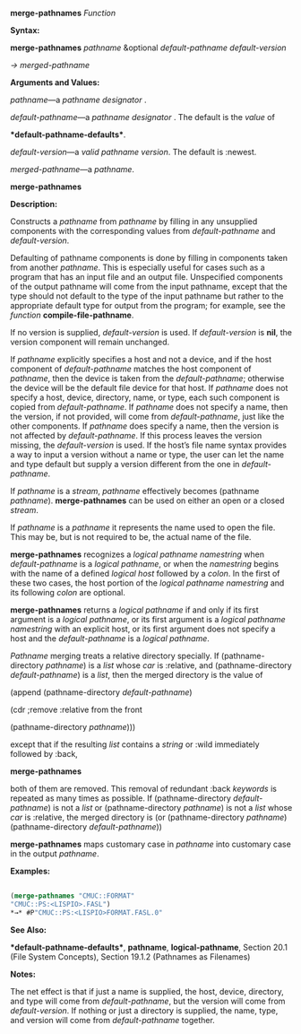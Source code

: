 **merge-pathnames** *Function* 



**Syntax:** 



**merge-pathnames** *pathname* &amp;optional *default-pathname default-version* 



*→ merged-pathname* 



**Arguments and Values:** 



*pathname*—a *pathname designator* . 



*default-pathname*—a *pathname designator* . The default is the *value* of 



**\*default-pathname-defaults\***. 



*default-version*—a *valid pathname version*. The default is :newest. 



*merged-pathname*—a *pathname*. 







 



 



**merge-pathnames** 



**Description:** 



Constructs a *pathname* from *pathname* by filling in any unsupplied components with the corresponding values from *default-pathname* and *default-version*. 



Defaulting of pathname components is done by filling in components taken from another *pathname*. This is especially useful for cases such as a program that has an input file and an output file. Unspecified components of the output pathname will come from the input pathname, except that the type should not default to the type of the input pathname but rather to the appropriate default type for output from the program; for example, see the *function* **compile-file-pathname**. 



If no version is supplied, *default-version* is used. If *default-version* is **nil**, the version component will remain unchanged. 



If *pathname* explicitly specifies a host and not a device, and if the host component of *default-pathname* matches the host component of *pathname*, then the device is taken from the *default-pathname*; otherwise the device will be the default file device for that host. If *pathname* does not specify a host, device, directory, name, or type, each such component is copied from *default-pathname*. If *pathname* does not specify a name, then the version, if not provided, will come from *default-pathname*, just like the other components. If *pathname* does specify a name, then the version is not affected by *default-pathname*. If this process leaves the version missing, the *default-version* is used. If the host’s file name syntax provides a way to input a version without a name or type, the user can let the name and type default but supply a version different from the one in *default-pathname*. 



If *pathname* is a *stream*, *pathname* effectively becomes (pathname *pathname*). **merge-pathnames** can be used on either an open or a closed *stream*. 



If *pathname* is a *pathname* it represents the name used to open the file. This may be, but is not required to be, the actual name of the file. 



**merge-pathnames** recognizes a *logical pathname namestring* when *default-pathname* is a *logical pathname*, or when the *namestring* begins with the name of a defined *logical host* followed by a *colon*. In the first of these two cases, the host portion of the *logical pathname namestring* and its following *colon* are optional. 



**merge-pathnames** returns a *logical pathname* if and only if its first argument is a *logical pathname*, or its first argument is a *logical pathname namestring* with an explicit host, or its first argument does not specify a host and the *default-pathname* is a *logical pathname*. 



*Pathname* merging treats a relative directory specially. If (pathname-directory *pathname*) is a *list* whose *car* is :relative, and (pathname-directory *default-pathname*) is a *list*, then the merged directory is the value of 



(append (pathname-directory *default-pathname*) 



(cdr ;remove :relative from the front 



(pathname-directory *pathname*))) 



except that if the resulting *list* contains a *string* or :wild immediately followed by :back, 



 



 



**merge-pathnames** 



both of them are removed. This removal of redundant :back *keywords* is repeated as many times as possible. If (pathname-directory *default-pathname*) is not a *list* or (pathname-directory *pathname*) is not a *list* whose *car* is :relative, the merged directory is (or (pathname-directory *pathname*) (pathname-directory *default-pathname*)) 



**merge-pathnames** maps customary case in *pathname* into customary case in the output *pathname*. 



**Examples:**
```lisp
 
(merge-pathnames "CMUC::FORMAT" 
"CMUC::PS:<LISPIO>.FASL") 
*→* #P"CMUC::PS:<LISPIO>FORMAT.FASL.0" 

```
**See Also:** 



**\*default-pathname-defaults\***, **pathname**, **logical-pathname**, Section 20.1 (File System Concepts), Section 19.1.2 (Pathnames as Filenames) 



**Notes:** 



The net effect is that if just a name is supplied, the host, device, directory, and type will come from *default-pathname*, but the version will come from *default-version*. If nothing or just a directory is supplied, the name, type, and version will come from *default-pathname* together. 





